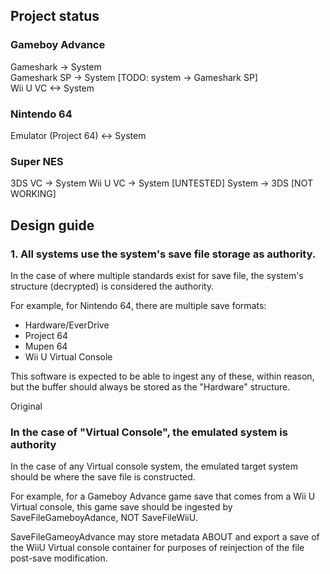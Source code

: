 ## Project status

### Gameboy Advance
Gameshark -> System  
Gameshark SP -> System [TODO: system -> Gameshark SP]  
Wii U VC <-> System  

### Nintendo 64
Emulator (Project 64) <-> System  

### Super NES
3DS VC -> System
Wii U VC -> System [UNTESTED]
System -> 3DS [NOT WORKING]




## Design guide

### 1. All systems use the system's save file storage as authority.
In the case of where multiple standards exist for save file, the system's structure (decrypted) is considered the authority.

For example, for Nintendo 64, there are multiple save formats:
* Hardware/EverDrive
* Project 64
* Mupen 64
* Wii U Virtual Console

This software is expected to be able to ingest any of these, within reason, but the buffer should always be stored as the "Hardware" structure. 

Original 


### In the case of "Virtual Console", the emulated system is authority
In the case of any Virtual console system, the emulated target system should be where the save file is constructed.

For example, for a Gameboy Advance game save that comes from a Wii U Virtual console, this game save should be ingested by SaveFileGameboyAdance, NOT SaveFileWiiU. 

SaveFileGameoyAdvance may store metadata ABOUT and export a save of the WiiU Virtual console container for purposes of reinjection of the file post-save modification.




